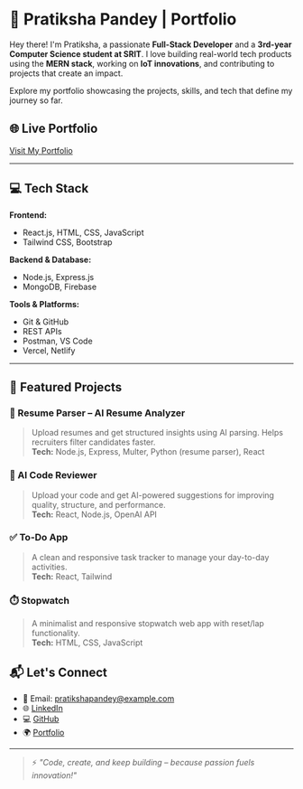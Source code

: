 # 🚀 Pratiksha Pandey | Portfolio

Hey there! I'm Pratiksha, a passionate **Full-Stack Developer** and a **3rd-year Computer Science student at SRIT**. I love building real-world tech products using the **MERN stack**, working on **IoT innovations**, and contributing to projects that create an impact.

Explore my portfolio showcasing the projects, skills, and tech that define my journey so far.

## 🌐 Live Portfolio
[Visit My Portfolio](https://your-portfolio-link.com)

---

## 💻 Tech Stack

**Frontend:**  
- React.js, HTML, CSS, JavaScript  
- Tailwind CSS, Bootstrap  

**Backend & Database:**  
- Node.js, Express.js  
- MongoDB, Firebase  

**Tools & Platforms:**  
- Git & GitHub  
- REST APIs  
- Postman, VS Code  
- Vercel, Netlify  

---

## 🚀 Featured Projects

### 📄 Resume Parser – AI Resume Analyzer  
> Upload resumes and get structured insights using AI parsing. Helps recruiters filter candidates faster.  
**Tech:** Node.js, Express, Multer, Python (resume parser), React

### 🤖 AI Code Reviewer  
> Upload your code and get AI-powered suggestions for improving quality, structure, and performance.  
**Tech:** React, Node.js, OpenAI API

### ✅ To-Do App  
> A clean and responsive task tracker to manage your day-to-day activities.  
**Tech:** React, Tailwind

### ⏱️ Stopwatch  
> A minimalist and responsive stopwatch web app with reset/lap functionality.  
**Tech:** HTML, CSS, JavaScript

## 📬 Let's Connect

- 📧 Email: pratikshapandey@example.com  
- 🌐 [LinkedIn](https://linkedin.com/in/pratikshapandey)  
- 💻 [GitHub](https://github.com/Pratikshapandey1609)
- 🌍 [Portfolio](https://your-portfolio-link.com)

---

> ⚡ *"Code, create, and keep building – because passion fuels innovation!"*
